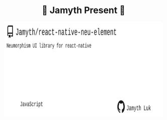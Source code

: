 <!-- built at 10/26/2022, 7:14:06 PM -->
<h1 align="center">
🎉 Jamyth Present 🎉
</h1>
<p align="center">
    <a href="https://github.com/Jamyth/react-native-neu-element">
        <img width="1000" height="300" src="./readme.svg" />
    </a>
</p>